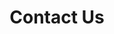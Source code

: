 ---
templateKey: 'contact-us-page'
slug: contact-us
title: Contact Us
subTitle: "Lorem ipsum dolor sit amet, consectetur adipiscing elit. Proin convallis cursus lectus iaculis. Mauris pulvinar nisi metus."
indicatorColor: '#45AAF2'
iconName: 'phone'
banner: '../../img/contact-us.png'
magnets:
    - new-to-medicare
    - providers
    - about-us
    - compliance
instructions: For more information call and speak with one of our associates, or fill out the form below to have an associate contact you. There is no obligation to enroll.
---